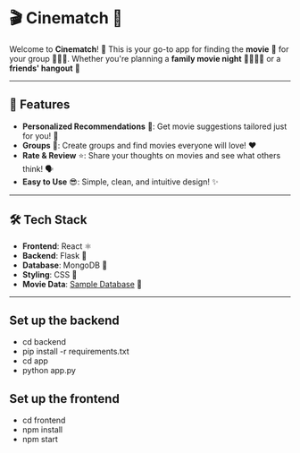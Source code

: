 # 🎬 Cinematch 🍿

Welcome to **Cinematch**! 🎉 This is your go-to app for finding the **movie** 🎥 for your group 🧑‍🤝‍🧑. Whether you're planning a **family movie night** 👨‍👩‍👧‍👦 or a **friends' hangout** 🍕

---

## 🚀 Features

- **Personalized Recommendations** 🎯: Get movie suggestions tailored just for you! 🎁
- **Groups** 🎉: Create groups and find movies everyone will love! ❤️
- **Rate & Review** ⭐: Share your thoughts on movies and see what others think! 🗣️
- **Easy to Use** 😎: Simple, clean, and intuitive design! ✨

---

## 🛠️ Tech Stack

- **Frontend**: React ⚛️
- **Backend**: Flask 🐍
- **Database**: MongoDB 🍃
- **Styling**: CSS 🎨
- **Movie Data**: [Sample Database](https://api.andrespecht.dev/movies) 🎥

---

## Set up the backend 
- cd backend
- pip install -r requirements.txt
- cd app
- python app.py

## Set up the frontend 
- cd frontend 
- npm install
- npm start
